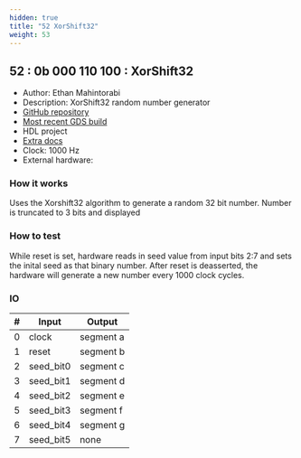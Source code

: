 ```yaml
---
hidden: true
title: "52 XorShift32"
weight: 53
---
```


## 52 : 0b 000 110 100 : XorShift32

* Author: Ethan Mahintorabi
* Description: XorShift32 random number generator
* [GitHub repository](https://github.com/QuantamHD/ethan-evan-random-numbers)
* [Most recent GDS build](https://github.com/QuantamHD/ethan-evan-random-numbers/actions/runs/3463641150)
* HDL project
* [Extra docs]()
* Clock: 1000 Hz
* External hardware: 



### How it works

Uses the Xorshift32 algorithm to generate a random 32 bit number. Number is truncated to 3 bits and displayed

### How to test

While reset is set, hardware reads in seed value from input bits 2:7 and sets the inital seed as that binary number. After reset is deasserted, the hardware will generate a new number every 1000 clock cycles.

### IO

| # | Input        | Output       |
|---|--------------|--------------|
| 0 | clock  | segment a |
| 1 | reset  | segment b |
| 2 | seed_bit0  | segment c |
| 3 | seed_bit1  | segment d |
| 4 | seed_bit2  | segment e |
| 5 | seed_bit3  | segment f |
| 6 | seed_bit4  | segment g |
| 7 | seed_bit5  | none |
